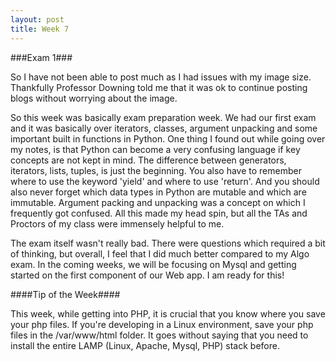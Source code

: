 ```yaml
---
layout: post
title: Week 7
---
```


###Exam 1###

So I have not been able to post much as I had issues with my image size. Thankfully Professor Downing told me that it was ok to continue posting blogs without worrying about the image.

So this week was basically exam preparation week. We had our first exam and it was basically over iterators, classes, argument unpacking and some important built in functions in Python. One thing I found out while going over my notes, is that Python can become a very confusing language if key concepts are not kept in mind. The difference between generators, iterators, lists, tuples, is just the beginning. You also have to remember where to use the keyword 'yield' and where to use 'return'. And you should also never forget which data types in Python are mutable and which are immutable. Argument packing and unpacking was a concept on which I frequently got confused. All this made my head spin, but all the TAs and Proctors of my class were immensely helpful to me. 

The exam itself wasn't really bad. There were questions which required a bit of thinking, but overall, I feel that I did much better compared to my Algo exam. In the coming weeks, we will be focusing on Mysql and getting started on the first component of our Web app. I am ready for this!

####Tip of the Week####

This week, while getting into PHP, it is crucial that you know where you save your php files. If you're developing in a Linux environment, save your php files in the /var/www/html folder. It goes without saying that you need to install the entire LAMP (Linux, Apache, Mysql, PHP) stack before.



